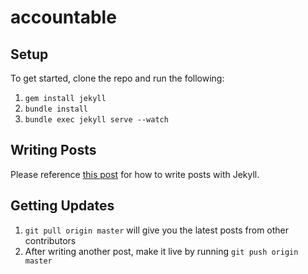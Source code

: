 # accountable

## Setup
To get started, clone the repo and run the following:

1. `gem install jekyll`
1. `bundle install`
1. `bundle exec jekyll serve --watch`

## Writing Posts

Please reference [this post](https://jekyllrb.com/docs/posts/) for how to write posts with Jekyll.

## Getting Updates

1. `git pull origin master` will give you the latest posts from other contributors
1. After writing another post, make it live by running `git push origin master`
